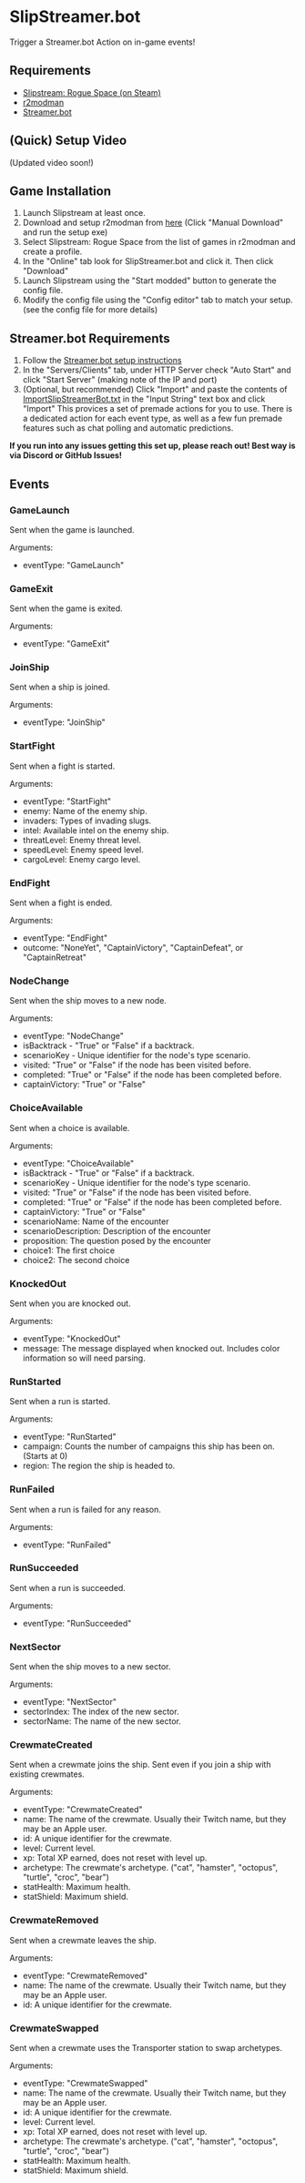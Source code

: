 # SlipStreamer.bot

Trigger a Streamer.bot Action on in-game events!

## Requirements

- [Slipstream: Rogue Space (on Steam)](https://playslipstream.com)
- [r2modman](https://thunderstore.io/c/slipstream-rogue-space/p/ebkr/r2modman/)
- [Streamer.bot](https://streamer.bot)

## (Quick) Setup Video

(Updated video soon!)

## Game Installation

1) Launch Slipstream at least once.
2) Download and setup r2modman from [here](https://thunderstore.io/c/slipstream-rogue-space/p/ebkr/r2modman/) (Click "Manual Download" and run the setup exe)
3) Select Slipstream: Rogue Space from the list of games in r2modman and create a profile.
4) In the "Online" tab look for SlipStreamer.bot and click it. Then click "Download"
5) Launch Slipstream using the "Start modded" button to generate the config file.
5) Modify the config file using the "Config editor" tab to match your setup. (see the config file for more details)

## Streamer.bot Requirements

1) Follow the [Streamer.bot setup instructions](https://docs.streamer.bot/get-started/installation)
2) In the "Servers/Clients" tab, under HTTP Server check "Auto Start" and click "Start Server" (making note of the IP and port)
3) (Optional, but recommended) Click "Import" and paste the contents of [ImportSlipStreamerBot.txt](https://raw.githubusercontent.com/MoSadie/SlipStreamer.bot/main/ImportSlipStreamerBot.txt) in the "Input String" text box and click "Import" This provices a set of premade actions for you to use. There is a dedicated action for each event type, as well as a few fun premade features such as chat polling and automatic predictions.

**If you run into any issues getting this set up, please reach out! Best way is via Discord or GitHub Issues!**

## Events

### GameLaunch

Sent when the game is launched.

Arguments:

- eventType: "GameLaunch"


### GameExit

Sent when the game is exited.

Arguments:

- eventType: "GameExit"

### JoinShip

Sent when a ship is joined.

Arguments:

- eventType: "JoinShip"

### StartFight

Sent when a fight is started.

Arguments:

- eventType: "StartFight"
- enemy: Name of the enemy ship.
- invaders: Types of invading slugs.
- intel: Available intel on the enemy ship.
- threatLevel: Enemy threat level.
- speedLevel: Enemy speed level.
- cargoLevel: Enemy cargo level.

### EndFight

Sent when a fight is ended.

Arguments:

- eventType: "EndFight"
- outcome: "NoneYet", "CaptainVictory", "CaptainDefeat", or "CaptainRetreat"

### NodeChange

Sent when the ship moves to a new node.

Arguments:

- eventType: "NodeChange"
- isBacktrack - "True" or "False" if a backtrack.
- scenarioKey - Unique identifier for the node's type scenario.
- visited: "True" or "False" if the node has been visited before.
- completed: "True" or "False" if the node has been completed before.
- captainVictory: "True" or "False"

### ChoiceAvailable

Sent when a choice is available.

Arguments:

- eventType: "ChoiceAvailable"
- isBacktrack - "True" or "False" if a backtrack.
- scenarioKey - Unique identifier for the node's type scenario.
- visited: "True" or "False" if the node has been visited before.
- completed: "True" or "False" if the node has been completed before.
- captainVictory: "True" or "False"
- scenarioName: Name of the encounter
- scenarioDescription: Description of the encounter
- proposition: The question posed by the encounter
- choice1: The first choice
- choice2: The second choice

### KnockedOut

Sent when you are knocked out.

Arguments:

- eventType: "KnockedOut"
- message: The message displayed when knocked out. Includes color information so will need parsing.

### RunStarted

Sent when a run is started.

Arguments:

- eventType: "RunStarted"
- campaign: Counts the number of campaigns this ship has been on. (Starts at 0)
- region: The region the ship is headed to.

### RunFailed

Sent when a run is failed for any reason.

Arguments:

- eventType: "RunFailed"

### RunSucceeded

Sent when a run is succeeded.

Arguments:

- eventType: "RunSucceeded"

### NextSector

Sent when the ship moves to a new sector.

Arguments:

- eventType: "NextSector"
- sectorIndex: The index of the new sector.
- sectorName: The name of the new sector.

### CrewmateCreated

Sent when a crewmate joins the ship. Sent even if you join a ship with existing crewmates.

Arguments:

- eventType: "CrewmateCreated"
- name: The name of the crewmate. Usually their Twitch name, but they may be an Apple user.
- id: A unique identifier for the crewmate.
- level: Current level.
- xp: Total XP earned, does not reset with level up.
- archetype: The crewmate's archetype. ("cat", "hamster", "octopus", "turtle", "croc", "bear")
- statHealth: Maximum health.
- statShield: Maximum shield.

### CrewmateRemoved

Sent when a crewmate leaves the ship.

Arguments:

- eventType: "CrewmateRemoved"
- name: The name of the crewmate. Usually their Twitch name, but they may be an Apple user.
- id: A unique identifier for the crewmate.

### CrewmateSwapped

Sent when a crewmate uses the Transporter station to swap archetypes.

Arguments:

- eventType: "CrewmateSwapped"
- name: The name of the crewmate. Usually their Twitch name, but they may be an Apple user.
- id: A unique identifier for the crewmate.
- level: Current level.
- xp: Total XP earned, does not reset with level up.
- archetype: The crewmate's archetype. ("cat", "hamster", "octopus", "turtle", "croc", "bear")
- statHealth: Maximum health.
- statShield: Maximum shield.